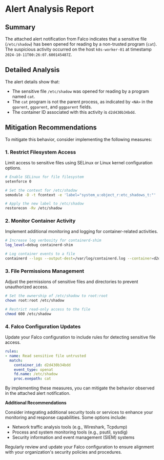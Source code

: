 **Alert Analysis Report**
=========================

**Summary**
----------

The attached alert notification from Falco indicates that a sensitive file (`/etc/shadow`) has been opened for reading by a non-trusted program (`cat`). The suspicious activity occurred on the host `k8s-worker-01` at timestamp `2024-10-11T00:26:07.600145487Z`.

**Detailed Analysis**
-------------------

The alert details show that:

*   The sensitive file `/etc/shadow` was opened for reading by a program named `cat`.
*   The `cat` program is not the parent process, as indicated by `<NA>` in the `gparent`, `ggparent`, and `gggparent` fields.
*   The container ID associated with this activity is `d2d430b34bdd`.

**Mitigation Recommendations**
---------------------------

To mitigate this behavior, consider implementing the following measures:

### 1. Restrict Filesystem Access

Limit access to sensitive files using SELinux or Linux kernel configuration options.

```bash
# Enable SELinux for file filesystem
setenforce 0

# Set the context for /etc/shadow
semodule -D -t fcontext -e 'label="system_u:object_r:etc_shadows_t:"'

# Apply the new label to /etc/shadow
restorecon -Rv /etc/shadow
```

### 2. Monitor Container Activity

Implement additional monitoring and logging for container-related activities.

```bash
# Increase log verbosity for containerd-shim
log_level=debug containerd-shim

# Log container events to a file
containerd --logs --output-dest=/var/log/containerd.log --container=d2d430b34bdd
```

### 3. File Permissions Management

Adjust the permissions of sensitive files and directories to prevent unauthorized access.

```bash
# Set the ownership of /etc/shadow to root:root
chown root:root /etc/shadow

# Restrict read-only access to the file
chmod 600 /etc/shadow
```

### 4. Falco Configuration Updates

Update your Falco configuration to include rules for detecting sensitive file access.

```yml
rules:
- name: Read sensitive file untrusted
  match:
    container_id: d2d430b34bdd
    event_type: openat
    fd.name: /etc/shadow
    proc.exepath: cat
```

By implementing these measures, you can mitigate the behavior observed in the attached alert notification.

**Additional Recommendations**

Consider integrating additional security tools or services to enhance your monitoring and response capabilities. Some options include:

*   Network traffic analysis tools (e.g., Wireshark, Tcpdump)
*   Process and system monitoring tools (e.g., psutil, sysdig)
*   Security information and event management (SIEM) systems

Regularly review and update your Falco configuration to ensure alignment with your organization's security policies and procedures.